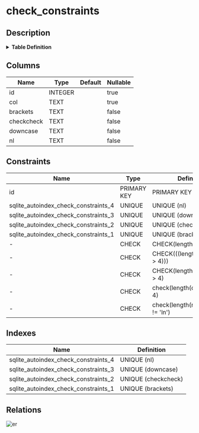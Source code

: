 # check_constraints

## Description

<details>
<summary><strong>Table Definition</strong></summary>

```sql
CREATE TABLE check_constraints (
  id INTEGER PRIMARY KEY AUTOINCREMENT,
  col TEXT CHECK(length(col) > 4),
  brackets TEXT UNIQUE NOT NULL CHECK(((length(brackets) > 4))),
  checkcheck TEXT UNIQUE NOT NULL CHECK(length(checkcheck) > 4),
  downcase TEXT UNIQUE NOT NULL check(length(downcase) > 4),
  nl TEXT UNIQUE NOT
    NULL check(length(nl) > 4 OR
      nl != 'ln')
)
```

</details>

## Columns

| Name | Type | Default | Nullable |
| ---- | ---- | ------- | -------- |
| id | INTEGER |  | true |
| col | TEXT |  | true |
| brackets | TEXT |  | false |
| checkcheck | TEXT |  | false |
| downcase | TEXT |  | false |
| nl | TEXT |  | false |

## Constraints

| Name | Type | Definition |
| ---- | ---- | ---------- |
| id | PRIMARY KEY | PRIMARY KEY (id) |
| sqlite_autoindex_check_constraints_4 | UNIQUE | UNIQUE (nl) |
| sqlite_autoindex_check_constraints_3 | UNIQUE | UNIQUE (downcase) |
| sqlite_autoindex_check_constraints_2 | UNIQUE | UNIQUE (checkcheck) |
| sqlite_autoindex_check_constraints_1 | UNIQUE | UNIQUE (brackets) |
| - | CHECK | CHECK(length(col) > 4) |
| - | CHECK | CHECK(((length(brackets) > 4))) |
| - | CHECK | CHECK(length(checkcheck) > 4) |
| - | CHECK | check(length(downcase) > 4) |
| - | CHECK | check(length(nl) > 4 OR nl != 'ln') |

## Indexes

| Name | Definition |
| ---- | ---------- |
| sqlite_autoindex_check_constraints_4 | UNIQUE (nl) |
| sqlite_autoindex_check_constraints_3 | UNIQUE (downcase) |
| sqlite_autoindex_check_constraints_2 | UNIQUE (checkcheck) |
| sqlite_autoindex_check_constraints_1 | UNIQUE (brackets) |

## Relations

![er](check_constraints.svg)
